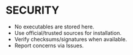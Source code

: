 # SECURITY

- No executables are stored here.  
- Use official/trusted sources for installation.  
- Verify checksums/signatures when available.  
- Report concerns via Issues.
